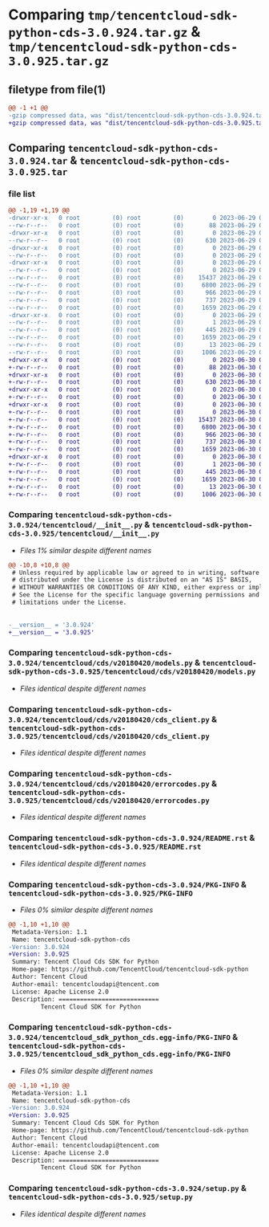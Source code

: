 # Comparing `tmp/tencentcloud-sdk-python-cds-3.0.924.tar.gz` & `tmp/tencentcloud-sdk-python-cds-3.0.925.tar.gz`

## filetype from file(1)

```diff
@@ -1 +1 @@
-gzip compressed data, was "dist/tencentcloud-sdk-python-cds-3.0.924.tar", last modified: Thu Jun 29 00:26:09 2023, max compression
+gzip compressed data, was "dist/tencentcloud-sdk-python-cds-3.0.925.tar", last modified: Fri Jun 30 02:02:40 2023, max compression
```

## Comparing `tencentcloud-sdk-python-cds-3.0.924.tar` & `tencentcloud-sdk-python-cds-3.0.925.tar`

### file list

```diff
@@ -1,19 +1,19 @@
-drwxr-xr-x   0 root         (0) root         (0)        0 2023-06-29 00:26:09.000000 tencentcloud-sdk-python-cds-3.0.924/
--rw-r--r--   0 root         (0) root         (0)       88 2023-06-29 00:26:09.000000 tencentcloud-sdk-python-cds-3.0.924/setup.cfg
-drwxr-xr-x   0 root         (0) root         (0)        0 2023-06-29 00:26:09.000000 tencentcloud-sdk-python-cds-3.0.924/tencentcloud/
--rw-r--r--   0 root         (0) root         (0)      630 2023-06-29 00:26:09.000000 tencentcloud-sdk-python-cds-3.0.924/tencentcloud/__init__.py
-drwxr-xr-x   0 root         (0) root         (0)        0 2023-06-29 00:26:09.000000 tencentcloud-sdk-python-cds-3.0.924/tencentcloud/cds/
--rw-r--r--   0 root         (0) root         (0)        0 2023-06-29 00:26:09.000000 tencentcloud-sdk-python-cds-3.0.924/tencentcloud/cds/__init__.py
-drwxr-xr-x   0 root         (0) root         (0)        0 2023-06-29 00:26:09.000000 tencentcloud-sdk-python-cds-3.0.924/tencentcloud/cds/v20180420/
--rw-r--r--   0 root         (0) root         (0)        0 2023-06-29 00:26:09.000000 tencentcloud-sdk-python-cds-3.0.924/tencentcloud/cds/v20180420/__init__.py
--rw-r--r--   0 root         (0) root         (0)    15437 2023-06-29 00:26:09.000000 tencentcloud-sdk-python-cds-3.0.924/tencentcloud/cds/v20180420/models.py
--rw-r--r--   0 root         (0) root         (0)     6800 2023-06-29 00:26:09.000000 tencentcloud-sdk-python-cds-3.0.924/tencentcloud/cds/v20180420/cds_client.py
--rw-r--r--   0 root         (0) root         (0)      966 2023-06-29 00:26:09.000000 tencentcloud-sdk-python-cds-3.0.924/tencentcloud/cds/v20180420/errorcodes.py
--rw-r--r--   0 root         (0) root         (0)      737 2023-06-29 00:26:09.000000 tencentcloud-sdk-python-cds-3.0.924/README.rst
--rw-r--r--   0 root         (0) root         (0)     1659 2023-06-29 00:26:09.000000 tencentcloud-sdk-python-cds-3.0.924/PKG-INFO
-drwxr-xr-x   0 root         (0) root         (0)        0 2023-06-29 00:26:09.000000 tencentcloud-sdk-python-cds-3.0.924/tencentcloud_sdk_python_cds.egg-info/
--rw-r--r--   0 root         (0) root         (0)        1 2023-06-29 00:26:09.000000 tencentcloud-sdk-python-cds-3.0.924/tencentcloud_sdk_python_cds.egg-info/dependency_links.txt
--rw-r--r--   0 root         (0) root         (0)      445 2023-06-29 00:26:09.000000 tencentcloud-sdk-python-cds-3.0.924/tencentcloud_sdk_python_cds.egg-info/SOURCES.txt
--rw-r--r--   0 root         (0) root         (0)     1659 2023-06-29 00:26:09.000000 tencentcloud-sdk-python-cds-3.0.924/tencentcloud_sdk_python_cds.egg-info/PKG-INFO
--rw-r--r--   0 root         (0) root         (0)       13 2023-06-29 00:26:09.000000 tencentcloud-sdk-python-cds-3.0.924/tencentcloud_sdk_python_cds.egg-info/top_level.txt
--rw-r--r--   0 root         (0) root         (0)     1006 2023-06-29 00:26:09.000000 tencentcloud-sdk-python-cds-3.0.924/setup.py
+drwxr-xr-x   0 root         (0) root         (0)        0 2023-06-30 02:02:40.000000 tencentcloud-sdk-python-cds-3.0.925/
+-rw-r--r--   0 root         (0) root         (0)       88 2023-06-30 02:02:40.000000 tencentcloud-sdk-python-cds-3.0.925/setup.cfg
+drwxr-xr-x   0 root         (0) root         (0)        0 2023-06-30 02:02:40.000000 tencentcloud-sdk-python-cds-3.0.925/tencentcloud/
+-rw-r--r--   0 root         (0) root         (0)      630 2023-06-30 02:02:40.000000 tencentcloud-sdk-python-cds-3.0.925/tencentcloud/__init__.py
+drwxr-xr-x   0 root         (0) root         (0)        0 2023-06-30 02:02:40.000000 tencentcloud-sdk-python-cds-3.0.925/tencentcloud/cds/
+-rw-r--r--   0 root         (0) root         (0)        0 2023-06-30 02:02:40.000000 tencentcloud-sdk-python-cds-3.0.925/tencentcloud/cds/__init__.py
+drwxr-xr-x   0 root         (0) root         (0)        0 2023-06-30 02:02:40.000000 tencentcloud-sdk-python-cds-3.0.925/tencentcloud/cds/v20180420/
+-rw-r--r--   0 root         (0) root         (0)        0 2023-06-30 02:02:40.000000 tencentcloud-sdk-python-cds-3.0.925/tencentcloud/cds/v20180420/__init__.py
+-rw-r--r--   0 root         (0) root         (0)    15437 2023-06-30 02:02:40.000000 tencentcloud-sdk-python-cds-3.0.925/tencentcloud/cds/v20180420/models.py
+-rw-r--r--   0 root         (0) root         (0)     6800 2023-06-30 02:02:40.000000 tencentcloud-sdk-python-cds-3.0.925/tencentcloud/cds/v20180420/cds_client.py
+-rw-r--r--   0 root         (0) root         (0)      966 2023-06-30 02:02:40.000000 tencentcloud-sdk-python-cds-3.0.925/tencentcloud/cds/v20180420/errorcodes.py
+-rw-r--r--   0 root         (0) root         (0)      737 2023-06-30 02:02:40.000000 tencentcloud-sdk-python-cds-3.0.925/README.rst
+-rw-r--r--   0 root         (0) root         (0)     1659 2023-06-30 02:02:40.000000 tencentcloud-sdk-python-cds-3.0.925/PKG-INFO
+drwxr-xr-x   0 root         (0) root         (0)        0 2023-06-30 02:02:40.000000 tencentcloud-sdk-python-cds-3.0.925/tencentcloud_sdk_python_cds.egg-info/
+-rw-r--r--   0 root         (0) root         (0)        1 2023-06-30 02:02:40.000000 tencentcloud-sdk-python-cds-3.0.925/tencentcloud_sdk_python_cds.egg-info/dependency_links.txt
+-rw-r--r--   0 root         (0) root         (0)      445 2023-06-30 02:02:40.000000 tencentcloud-sdk-python-cds-3.0.925/tencentcloud_sdk_python_cds.egg-info/SOURCES.txt
+-rw-r--r--   0 root         (0) root         (0)     1659 2023-06-30 02:02:40.000000 tencentcloud-sdk-python-cds-3.0.925/tencentcloud_sdk_python_cds.egg-info/PKG-INFO
+-rw-r--r--   0 root         (0) root         (0)       13 2023-06-30 02:02:40.000000 tencentcloud-sdk-python-cds-3.0.925/tencentcloud_sdk_python_cds.egg-info/top_level.txt
+-rw-r--r--   0 root         (0) root         (0)     1006 2023-06-30 02:02:40.000000 tencentcloud-sdk-python-cds-3.0.925/setup.py
```

### Comparing `tencentcloud-sdk-python-cds-3.0.924/tencentcloud/__init__.py` & `tencentcloud-sdk-python-cds-3.0.925/tencentcloud/__init__.py`

 * *Files 1% similar despite different names*

```diff
@@ -10,8 +10,8 @@
 # Unless required by applicable law or agreed to in writing, software
 # distributed under the License is distributed on an "AS IS" BASIS,
 # WITHOUT WARRANTIES OR CONDITIONS OF ANY KIND, either express or implied.
 # See the License for the specific language governing permissions and
 # limitations under the License.
 
 
-__version__ = '3.0.924'
+__version__ = '3.0.925'
```

### Comparing `tencentcloud-sdk-python-cds-3.0.924/tencentcloud/cds/v20180420/models.py` & `tencentcloud-sdk-python-cds-3.0.925/tencentcloud/cds/v20180420/models.py`

 * *Files identical despite different names*

### Comparing `tencentcloud-sdk-python-cds-3.0.924/tencentcloud/cds/v20180420/cds_client.py` & `tencentcloud-sdk-python-cds-3.0.925/tencentcloud/cds/v20180420/cds_client.py`

 * *Files identical despite different names*

### Comparing `tencentcloud-sdk-python-cds-3.0.924/tencentcloud/cds/v20180420/errorcodes.py` & `tencentcloud-sdk-python-cds-3.0.925/tencentcloud/cds/v20180420/errorcodes.py`

 * *Files identical despite different names*

### Comparing `tencentcloud-sdk-python-cds-3.0.924/README.rst` & `tencentcloud-sdk-python-cds-3.0.925/README.rst`

 * *Files identical despite different names*

### Comparing `tencentcloud-sdk-python-cds-3.0.924/PKG-INFO` & `tencentcloud-sdk-python-cds-3.0.925/PKG-INFO`

 * *Files 0% similar despite different names*

```diff
@@ -1,10 +1,10 @@
 Metadata-Version: 1.1
 Name: tencentcloud-sdk-python-cds
-Version: 3.0.924
+Version: 3.0.925
 Summary: Tencent Cloud Cds SDK for Python
 Home-page: https://github.com/TencentCloud/tencentcloud-sdk-python
 Author: Tencent Cloud
 Author-email: tencentcloudapi@tencent.com
 License: Apache License 2.0
 Description: ============================
         Tencent Cloud SDK for Python
```

### Comparing `tencentcloud-sdk-python-cds-3.0.924/tencentcloud_sdk_python_cds.egg-info/PKG-INFO` & `tencentcloud-sdk-python-cds-3.0.925/tencentcloud_sdk_python_cds.egg-info/PKG-INFO`

 * *Files 0% similar despite different names*

```diff
@@ -1,10 +1,10 @@
 Metadata-Version: 1.1
 Name: tencentcloud-sdk-python-cds
-Version: 3.0.924
+Version: 3.0.925
 Summary: Tencent Cloud Cds SDK for Python
 Home-page: https://github.com/TencentCloud/tencentcloud-sdk-python
 Author: Tencent Cloud
 Author-email: tencentcloudapi@tencent.com
 License: Apache License 2.0
 Description: ============================
         Tencent Cloud SDK for Python
```

### Comparing `tencentcloud-sdk-python-cds-3.0.924/setup.py` & `tencentcloud-sdk-python-cds-3.0.925/setup.py`

 * *Files identical despite different names*

